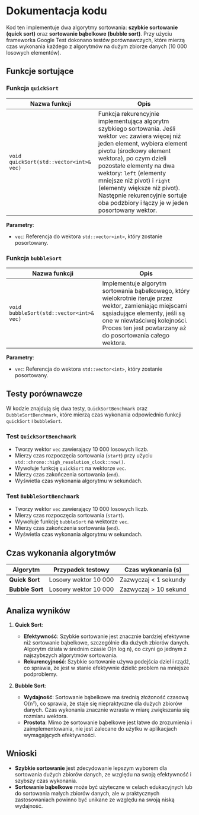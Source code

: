 # Dokumentacja kodu

Kod ten implementuje dwa algorytmy sortowania: **szybkie sortowanie (quick sort)** oraz **sortowanie bąbelkowe (bubble sort)**. Przy użyciu frameworka Google Test dokonano testów porównawczych, które mierzą czas wykonania każdego z algorytmów na dużym zbiorze danych (10 000 losowych elementów).

## Funkcje sortujące

### Funkcja `quickSort`

| Nazwa funkcji     | Opis                                                                                                              |
|--------------------|--------------------------------------------------------------------------------------------------------------------|
| `void quickSort(std::vector<int>& vec)` | Funkcja rekurencyjnie implementująca algorytm szybkiego sortowania. Jeśli wektor `vec` zawiera więcej niż jeden element, wybiera element pivotu (środkowy element wektora), po czym dzieli pozostałe elementy na dwa wektory: `left` (elementy mniejsze niż pivot) i `right` (elementy większe niż pivot). Następnie rekurencyjnie sortuje oba podzbiory i łączy je w jeden posortowany wektor. |

**Parametry**:
- `vec`: Referencja do wektora `std::vector<int>`, który zostanie posortowany.

### Funkcja `bubbleSort`

| Nazwa funkcji     | Opis                                                                                                              |
|--------------------|--------------------------------------------------------------------------------------------------------------------|
| `void bubbleSort(std::vector<int>& vec)` | Implementuje algorytm sortowania bąbelkowego, który wielokrotnie iteruje przez wektor, zamieniając miejscami sąsiadujące elementy, jeśli są one w niewłaściwej kolejności. Proces ten jest powtarzany aż do posortowania całego wektora. |

**Parametry**:
- `vec`: Referencja do wektora `std::vector<int>`, który zostanie posortowany.

## Testy porównawcze

W kodzie znajdują się dwa testy, `QuickSortBenchmark` oraz `BubbleSortBenchmark`, które mierzą czas wykonania odpowiednio funkcji `quickSort` i `bubbleSort`.

### Test `QuickSortBenchmark`

- Tworzy wektor `vec` zawierający 10 000 losowych liczb.
- Mierzy czas rozpoczęcia sortowania (`start`) przy użyciu `std::chrono::high_resolution_clock::now()`.
- Wywołuje funkcję `quickSort` na wektorze `vec`.
- Mierzy czas zakończenia sortowania (`end`).
- Wyświetla czas wykonania algorytmu w sekundach.

### Test `BubbleSortBenchmark`

- Tworzy wektor `vec` zawierający 10 000 losowych liczb.
- Mierzy czas rozpoczęcia sortowania (`start`).
- Wywołuje funkcję `bubbleSort` na wektorze `vec`.
- Mierzy czas zakończenia sortowania (`end`).
- Wyświetla czas wykonania algorytmu w sekundach.

## Czas wykonania algorytmów

| Algorytm          | Przypadek testowy       | Czas wykonania (s)      |
|--------------------|-------------------------|--------------------------|
| **Quick Sort**     | Losowy wektor 10 000    | Zazwyczaj < 1 sekundy    |
| **Bubble Sort**    | Losowy wektor 10 000    | Zazwyczaj > 10 sekund    |

## Analiza wyników

1. **Quick Sort**:
   - **Efektywność**: Szybkie sortowanie jest znacznie bardziej efektywne niż sortowanie bąbelkowe, szczególnie dla dużych zbiorów danych. Algorytm działa w średnim czasie O(n log n), co czyni go jednym z najszybszych algorytmów sortowania.
   - **Rekurencyjność**: Szybkie sortowanie używa podejścia dziel i rządź, co sprawia, że jest w stanie efektywnie dzielić problem na mniejsze podproblemy.

2. **Bubble Sort**:
   - **Wydajność**: Sortowanie bąbelkowe ma średnią złożoność czasową O(n²), co sprawia, że staje się niepraktyczne dla dużych zbiorów danych. Czas wykonania znacznie wzrasta w miarę zwiększania się rozmiaru wektora.
   - **Prostota**: Mimo że sortowanie bąbelkowe jest łatwe do zrozumienia i zaimplementowania, nie jest zalecane do użytku w aplikacjach wymagających efektywności.

## Wnioski

- **Szybkie sortowanie** jest zdecydowanie lepszym wyborem dla sortowania dużych zbiorów danych, ze względu na swoją efektywność i szybszy czas wykonania.
- **Sortowanie bąbelkowe** może być użyteczne w celach edukacyjnych lub do sortowania małych zbiorów danych, ale w praktycznych zastosowaniach powinno być unikane ze względu na swoją niską wydajność.

